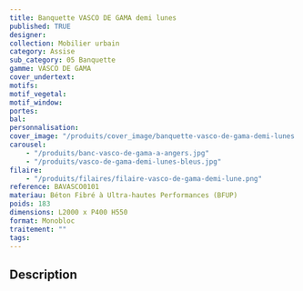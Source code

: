 ```yaml
---
title: Banquette VASCO DE GAMA demi lunes
published: TRUE
designer:
collection: Mobilier urbain
category: Assise
sub_category: 05 Banquette
gamme: VASCO DE GAMA
cover_undertext:
motifs:
motif_vegetal:
motif_window:
portes:
bal:
personnalisation:
cover_image: "/produits/cover_image/banquette-vasco-de-gama-demi-lunes.jpg"
carousel:
    - "/produits/banc-vasco-de-gama-a-angers.jpg"
    - "/produits/vasco-de-gama-demi-lunes-bleus.jpg"
filaire:
    - "/produits/filaires/filaire-vasco-de-gama-demi-lune.png"
reference: BAVASCO0101
materiau: Béton Fibré à Ultra-hautes Performances (BFUP)
poids: 183
dimensions: L2000 x P400 H550
format: Monobloc
traitement: ""
tags:
---
```


## Description

